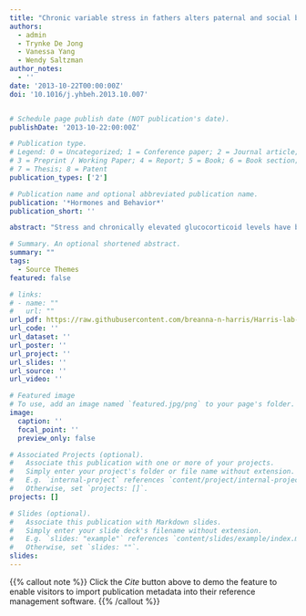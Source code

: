 ```yaml
---
title: "Chronic variable stress in fathers alters paternal and social behavior but not pup development in the biparental California mouse (Peromyscus californicus)"
authors:
  - admin
  - Trynke De Jong
  - Vanessa Yang
  - Wendy Saltzman
author_notes:
  - ''
date: '2013-10-22T00:00:00Z'
doi: '10.1016/j.yhbeh.2013.10.007'


# Schedule page publish date (NOT publication's date).
publishDate: '2013-10-22:00:00Z'

# Publication type.
# Legend: 0 = Uncategorized; 1 = Conference paper; 2 = Journal article;
# 3 = Preprint / Working Paper; 4 = Report; 5 = Book; 6 = Book section;
# 7 = Thesis; 8 = Patent
publication_types: ['2']

# Publication name and optional abbreviated publication name.
publication: '*Hormones and Behavior*'
publication_short: ''

abstract: "Stress and chronically elevated glucocorticoid levels have been shown to disrupt parental behavior in mothers; however, almost no studies have investigated corresponding effects in fathers. The present experiment tested the hypothesis that chronic variable stress inhibits paternal behavior and consequently alters pup development in the monogamous, biparental California mouse (Peromyscus californicus). First-time fathers were assigned to one of three experimental groups: chronic variable stress (CVS, n=8), separation control (SC, n=7), or unmanipulated control (UC, n=8). The CVS paradigm (3 stressors per day for 7 days) successfully stressed mice, as evidenced by increased baseline plasma corticosterone concentrations, increased adrenal mass, decreased thymus mass, and a decrease in body mass over time. CVS altered paternal and social behavior of fathers, but major differences were observed only on day 6 of the 7-day paradigm. At that time point, CVS fathers spent less time with their pairmate and pups, and more time autogrooming, as compared to UC fathers; SC fathers spent more time behaving paternally and grooming the female mate than CVS and UC fathers. Thus, CVS blocked the separation-induced increase in social behaviors observed in the SC fathers. Nonetheless, chronic stress in fathers did not appear to alter survival or development of their offspring: pups from the three experimental conditions did not differ in body mass gain over time, in the day of eye opening, or in basal or post-stress corticosterone levels. These results demonstrate that chronic stress can transiently disrupt paternal and social behavior in P. californicus fathers, but does not alter pup development or survival under controlled, non-challenging laboratory conditions."

# Summary. An optional shortened abstract.
summary: ""
tags:
  - Source Themes
featured: false

# links:
# - name: ""
#   url: ""
url_pdf: https://raw.githubusercontent.com/breanna-n-harris/Harris-lab-website/a361f575e216a580bd0493f85d48faea0a865c17/content/publication/Harris_etal_2013_HB_CVS_paternal_behavior/Harris_etal_2013_HB_CVS.pdf
url_code: ''
url_dataset: ''
url_poster: ''
url_project: ''
url_slides: ''
url_source: ''
url_video: ''

# Featured image
# To use, add an image named `featured.jpg/png` to your page's folder.
image:
  caption: ''
  focal_point: ''
  preview_only: false

# Associated Projects (optional).
#   Associate this publication with one or more of your projects.
#   Simply enter your project's folder or file name without extension.
#   E.g. `internal-project` references `content/project/internal-project/index.md`.
#   Otherwise, set `projects: []`.
projects: []

# Slides (optional).
#   Associate this publication with Markdown slides.
#   Simply enter your slide deck's filename without extension.
#   E.g. `slides: "example"` references `content/slides/example/index.md`.
#   Otherwise, set `slides: ""`.
slides:
---
```


{{% callout note %}}
Click the _Cite_ button above to demo the feature to enable visitors to import publication metadata into their reference management software.
{{% /callout %}}
